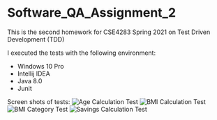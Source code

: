 # Software_QA_Assignment_2
This is the second homework for CSE4283 Spring 2021 on Test Driven Development (TDD)

I executed the tests with the following environment:
- Windows 10 Pro
- Intellij IDEA
- Java 8.0
- Junit

Screen shots of tests:
![Age Calculation Test](https://i.imgur.com/Kvx00P4.png)
![BMI Calculation Test](https://i.imgur.com/P3Rcj0k.png)
![BMI Category Test](https://i.imgur.com/HkpVHoa.png)
![Savings Calculation Test](https://i.imgur.com/Nn0mWZv.png)
